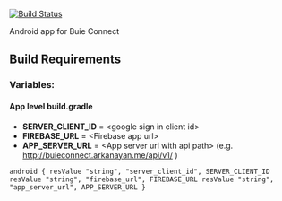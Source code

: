 [![Build Status](https://travis-ci.org/BuieConnect/BuieConnect-Android.svg?branch=master)](https://travis-ci.org/BuieConnect/BuieConnect-Android)

Android app for Buie Connect


## Build Requirements
### Variables:
#### App level build.gradle
   - **SERVER_CLIENT_ID** = \<google sign in client id\>
   - **FIREBASE_URL** = \<Firebase app url\>
   - **APP_SERVER_URL** = \<App server url with api path\> (e.g. http://buieconnect.arkanayan.me/api/v1/ )

`
android {
    resValue "string", "server_client_id", SERVER_CLIENT_ID
    resValue "string", "firebase_url", FIREBASE_URL
    resValue "string", "app_server_url", APP_SERVER_URL
}
`
    
